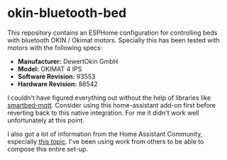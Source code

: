 # okin-bluetooth-bed
This repository contains an ESPHome configuration for controlling beds with bluetooth OKIN / Okimat motors. Specially this has been tested with motors with the following specs:
* **Manufacturer:** DewertOkin GmbH
* **Model:** OKIMAT 4 IPS
* **Software Revision:** 93553
* **Hardware Revision:** 88542

I couldn't have figured everything out without the help of libraries like [smartbed-mqtt](https://github.com/richardhopton/smartbed-mqtt). Consider using this home-assistant add-on first before reverting back to this native integration. For me it didn't work well unfortunately at this point.

I also got a lot of information from the Home Assistant Community, especially [this topic](https://community.home-assistant.io/t/how-to-setup-esphome-to-control-my-bluetooth-controlled-octocontrol-bed/540790). I've been using work from others to be able to compose this entire set-up.


